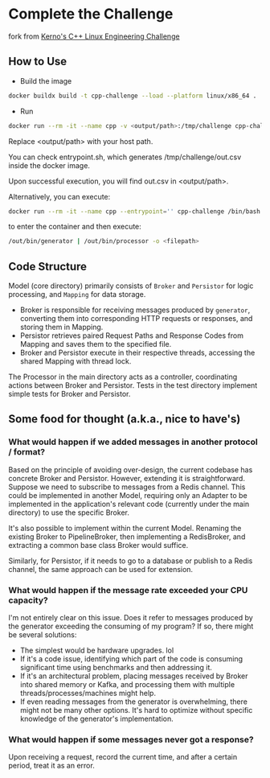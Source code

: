 # Complete the Challenge
fork from [Kerno's C++ Linux Engineering Challenge](https://github.com/serikaron/cpp-challenge-24)

## How to Use
* Build the image

```bash
docker buildx build -t cpp-challenge --load --platform linux/x86_64 .
```

* Run

```bash
docker run --rm -it --name cpp -v <output/path>:/tmp/challenge cpp-challenge
```
    
Replace <output/path> with your host path.

You can check entrypoint.sh, which generates /tmp/challenge/out.csv inside the docker image.

Upon successful execution, you will find out.csv in <output/path>.


Alternatively, you can execute:
```bash
docker run --rm -it --name cpp --entrypoint='' cpp-challenge /bin/bash
```
to enter the container and then execute:
```bash
/out/bin/generator | /out/bin/processor -o <filepath>
```

## Code Structure
Model (core directory) primarily consists of `Broker` and `Persistor` for logic processing, and `Mapping` for data storage.

* Broker is responsible for receiving messages produced by `generator`, converting them into corresponding HTTP requests or responses, and storing them in Mapping.
* Persistor retrieves paired Request Paths and Response Codes from Mapping and saves them to the specified file.
* Broker and Persistor execute in their respective threads, accessing the shared Mapping with thread lock.

The Processor in the main directory acts as a controller, coordinating actions between Broker and Persistor. Tests in the test directory implement simple tests for Broker and Persistor.

## Some food for thought (a.k.a., nice to have's)

### **What would happen if we added messages in another protocol / format?** 
    
Based on the principle of avoiding over-design, the current codebase has concrete Broker and Persistor. However, extending it is straightforward. Suppose we need to subscribe to messages from a Redis channel. This could be implemented in another Model, requiring only an Adapter to be implemented in the application's relevant code (currently under the main directory) to use the specific Broker.

It's also possible to implement within the current Model. Renaming the existing Broker to PipelineBroker, then implementing a RedisBroker, and extracting a common base class Broker would suffice.

Similarly, for Persistor, if it needs to go to a database or publish to a Redis channel, the same approach can be used for extension.

### **What would happen if the message rate exceeded your CPU capacity?**

I'm not entirely clear on this issue. Does it refer to messages produced by the generator exceeding the consuming of my program? If so, there might be several solutions:

* The simplest would be hardware upgrades. lol
* If it's a code issue, identifying which part of the code is consuming significant time using benchmarks and then addressing it.
* If it's an architectural problem, placing messages received by Broker into shared memory or Kafka, and processing them with multiple threads/processes/machines might help.
* If even reading messages from the generator is overwhelming, there might not be many other options. It's hard to optimize without specific knowledge of the generator's implementation.


### **What would happen if some messages never got a response?**

Upon receiving a request, record the current time, and after a certain period, treat it as an error.